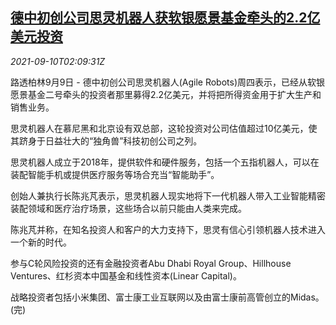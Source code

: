 <!--1631241063000-->
[德中初创公司思灵机器人获软银愿景基金牵头的2.2亿美元投资](https://cn.reuters.com/article/startupagile-robots-0909-thur-idCNKBS2G605Z)
------

<div><i>2021-09-10T02:09:31Z</i></div><p>路透柏林9月9日 - 德中初创公司思灵机器人(Agile Robots)周四表示，已经从软银愿景基金二号牵头的投资者那里募得2.2亿美元，并将把所得资金用于扩大生产和销售业务。</p><p>思灵机器人在慕尼黑和北京设有双总部，这轮投资对公司估值超过10亿美元，使其跻身于日益壮大的“独角兽”科技初创公司之列。</p><p>思灵机器人成立于2018年，提供软件和硬件服务，包括一个五指机器人，可以在装配智能手机或提供医疗服务等场合充当“智能助手”。</p><p>创始人兼执行长陈兆芃表示，思灵机器人现实地将下一代机器人带入工业智能精密装配领域和医疗治疗场景，这些场合以前只能由人类来完成。</p><p>陈兆芃并称，在知名投资人和客户的大力支持下，思灵有信心引领机器人技术进入一个新的时代。</p><p>参与C轮风险投资的还有金融投资者Abu Dhabi Royal Group、Hillhouse Ventures、红杉资本中国基金和线性资本(Linear Capital)。</p><p>战略投资者包括小米集团、富士康工业互联网以及由富士康前高管创立的Midas。(完)</p>
